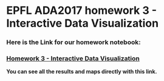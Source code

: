 # EPFL ADA2017 homework 3 - Interactive Data Visualization

### Here is the Link for our homework notebook:
### [Homework 3 - Interactive Data Visualization](https://nbviewer.jupyter.org/gist/xiangzhemeng/5baf5942b6f1f1d951662ec9c3e9e83f)

**You can see all the results and maps directly with this link.**
